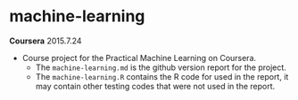 # machine-learning

**Coursera** 2015.7.24

- Course project for the Practical Machine Learning on Coursera.
	- The `machine-learning.md` is the github version report for the project.
	- The `machine-learning.R` contains the R code for used in the report, it may contain other testing codes that were not used in the report.
